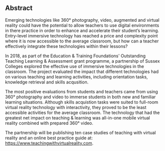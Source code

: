 ## Abstract

Emerging technologies like 360° photography, video, augmented and virtual reality could have the potential to allow teachers to use digital environments in there practice in order to enhance and accelerate their student’s learning. Entry-level immersive technology has reached a price and complexity point where it is now accessible to the average classroom, but how can a teacher effectively integrate these technologies within their lessons?

In 2018, as part of the Education & Training Foundations' Outstanding Teaching Learning & Assessment grant programme, a partnership of Sussex Colleges explored the effective use of immersive technologies in the classroom. The project evaluated the impact that different technologies had on various teaching and learning activities, including orientation tasks, knowledge retrieval and skills acqusition. 

The most positive evaluations from students and teachers came from using 360° photography and video to immerse students in both new and familiar learning situations. Although skills acquistion tasks were suited to full-room virtual reality technology with interactivity, they proved to be the least accessible activities for the average classroom. The technology that had the greatest net impact on teaching & learning was all-in-one mobile virtual reality combined with prepared 360° video. 

The partnership will be publishing ten case studies of teaching with virtual reality and an online best practice guide at: https://www.teachingwithvirtualreality.com.
